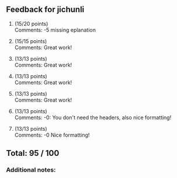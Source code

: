## Feedback for jichunli

1. (15/20 points)  
   Comments: -5 missing eplanation

2. (15/15 points)  
   Comments: Great work!

3. (13/13 points)  
   Comments: Great work!

4. (13/13 points)  
   Comments: Great work!

5. (13/13 points)  
   Comments: Great work!

6. (13/13 points)  
   Comments: -0: You don't need the headers, also nice formatting!

7. (13/13 points)  
   Comments: -0 Nice formatting!

## Total: 95 / 100

### Additional notes:  


